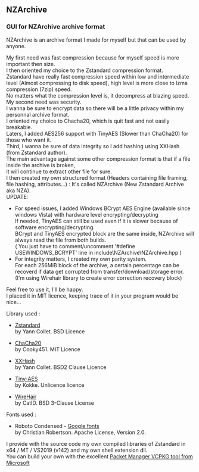 ## **NZArchive**
### GUI for NZArchive archive format

NZArchive is an archive format I made for myself but that can be used by anyone.  
    
My first need was fast compression because for myself speed is more important then size.  
I then oriented my choice to the Zstandard compression format.  
Zstandard have really fast compression speed within low and intermediate level (Almost compressing to disk speed), high level is more close to lzma compression (7zip) speed.  
No matters what the compression level is, it decompress at blazing speed.  
My second need was security.  
I wanna be sure to encrypt data so there will be a little privacy within my personnal archive format.  
I oriented my choice to Chacha20, which is quit fast and not easily breakable.  
Laters, I added AES256 support with TinyAES (Slower than ChaCha20) for those who want it.  
Third, I wanna be sure of data integrity so I add hashing using XXHash (from Zstandard author).  
The main advantage against some other compression format is that if a file inside the archive is broken,  
it will continue to extract other file for sure.  
I then created my own structured format (Headers containing file framing, file hashing, attributes...) : It's called NZArchive (New Zstandard Archive aka NZA).  
UPDATE:  
  * For speed issues, I added Windows BCrypt AES Engine (available since windows Vista) with hardware level encrypting/decrypting  
    If needed, TinyAES can still be used even if it is slower because of software encrypting/decrypting.  
    BCrypt and TinyAES encrypted block are the same inside, NZArchive will always read the file from both builds.    
    ( You just have to comment/uncomment '#define USEWINDOWS_BCRYPT' line in include\NZArchive\NZArchive.hpp )  
  * For integrity matters, I created my own parity system.  
    For each 256MiB block of the archive, a certain percentage can be recoverd if data get corrupted from transfer/download/storage error.  
    (I'm using Wirehair library to create error correction recovery block)  
  
Feel free to use it, I'll be happy.  
I placed it in MIT licence, keeping trace of it in your program would be nice...  
  
Library used :
  
  * [Zstandard](https://github.com/facebook/zstd)  
    by Yann Collet. BSD Licence  
    
  * [ChaCha20](https://github.com/cooky451/chacha)  
    by Cooky451. MIT Licence  
    
  * [XXHash](https://github.com/Cyan4973/xxHash)  
    by Yann Collet. BSD2 Clause Licence  
    
  * [Tiny-AES](https://github.com/kokke/tiny-AES-c)  
    by Kokke. Unlicence licence  

  * [WireHair](https://github.com/catid/wirehair)  
    by CatID. BSD 3-Clause License 
    
Fonts used :
  
  * Roboto Condensed - [Google fonts](https://fonts.google.com/specimen/Roboto)  
    by Christian Robertson. Apache License, Version 2.0.
  
I provide with the source code my own compiled libraries of Zstandard in x64 / MT / VS2019 (v142) and my own shell extension dll.  
You can build your own with the excellent [Packet Manager VCPKG tool from Microsoft](https://vcpkg.io/en/index.html)  